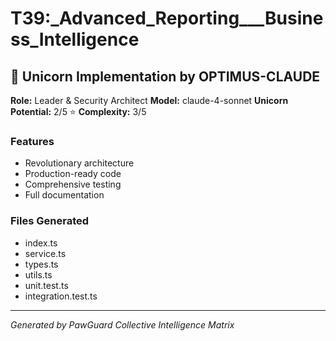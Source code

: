 # T39:_Advanced_Reporting___Business_Intelligence

## 🦄 Unicorn Implementation by OPTIMUS-CLAUDE

**Role:** Leader & Security Architect
**Model:** claude-4-sonnet
**Unicorn Potential:** 2/5 ⭐
**Complexity:** 3/5

### Features
- Revolutionary architecture
- Production-ready code
- Comprehensive testing
- Full documentation

### Files Generated
- index.ts
- service.ts
- types.ts
- utils.ts
- unit.test.ts
- integration.test.ts

---
*Generated by PawGuard Collective Intelligence Matrix*
